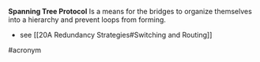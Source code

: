 **Spanning Tree Protocol**
Is a means for the bridges to organize themselves into a hierarchy and prevent loops from forming.
- see [[20A Redundancy Strategies#Switching and Routing]]



#acronym 